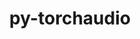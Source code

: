 ---
title: "py-torchaudio"
layout: cache
categories: [package, develop]
meta: {"versions": ["2.4.1"], "compilers": ["apple-clang@=15.0.0", "gcc@=11.4.0"], "oss": ["ubuntu22.04", "ventura"], "platforms": ["darwin", "linux"], "targets": ["aarch64", "x86_64_v3"], "stacks": ["ml-darwin-aarch64-mps", "ml-linux-x86_64-cpu", "ml-linux-x86_64-cuda", "root"], "num_specs": 39, "num_specs_by_stack": {"root": 39, "ml-darwin-aarch64-mps": 11, "ml-linux-x86_64-cpu": 14, "ml-linux-x86_64-cuda": 14}}
spec_details: [{"hash": "3p6wv2q6b4hzjfrca4sfpch5psboco2o", "compiler": "apple-clang@=15.0.0", "versions": ["2.4.1"], "os": "ventura", "platform": "darwin", "target": "aarch64", "variants": ["build_system=python_pip"], "stacks": ["root", "ml-darwin-aarch64-mps"], "size": "-", "tarball": "https://binaries.spack.io/develop/build_cache/darwin-ventura-aarch64/apple-clang-15.0.0/py-torchaudio-2.4.1/darwin-ventura-aarch64-apple-clang-15.0.0-py-torchaudio-2.4.1-3p6wv2q6b4hzjfrca4sfpch5psboco2o.spack"}, {"hash": "tldmsnj2hbvzawrk6xfowgdztk5sw4bw", "compiler": "apple-clang@=15.0.0", "versions": ["2.4.1"], "os": "ventura", "platform": "darwin", "target": "aarch64", "variants": ["build_system=python_pip"], "stacks": ["root", "ml-darwin-aarch64-mps"], "size": "-", "tarball": "https://binaries.spack.io/develop/build_cache/darwin-ventura-aarch64/apple-clang-15.0.0/py-torchaudio-2.4.1/darwin-ventura-aarch64-apple-clang-15.0.0-py-torchaudio-2.4.1-tldmsnj2hbvzawrk6xfowgdztk5sw4bw.spack"}, {"hash": "p3k5nm5ey3ptafc6psm5z7uy3lu6id7j", "compiler": "apple-clang@=15.0.0", "versions": ["2.4.1"], "os": "ventura", "platform": "darwin", "target": "aarch64", "variants": ["build_system=python_pip"], "stacks": ["root", "ml-darwin-aarch64-mps"], "size": "-", "tarball": "https://binaries.spack.io/develop/build_cache/darwin-ventura-aarch64/apple-clang-15.0.0/py-torchaudio-2.4.1/darwin-ventura-aarch64-apple-clang-15.0.0-py-torchaudio-2.4.1-p3k5nm5ey3ptafc6psm5z7uy3lu6id7j.spack"}, {"hash": "b5lfmhi6yxsg6xccgx4mycnj5i2axnd6", "compiler": "apple-clang@=15.0.0", "versions": ["2.4.1"], "os": "ventura", "platform": "darwin", "target": "aarch64", "variants": ["build_system=python_pip"], "stacks": ["root", "ml-darwin-aarch64-mps"], "size": "-", "tarball": "https://binaries.spack.io/develop/build_cache/darwin-ventura-aarch64/apple-clang-15.0.0/py-torchaudio-2.4.1/darwin-ventura-aarch64-apple-clang-15.0.0-py-torchaudio-2.4.1-b5lfmhi6yxsg6xccgx4mycnj5i2axnd6.spack"}, {"hash": "aq26ays76ywaqnh6otuqjivzssgj23rd", "compiler": "apple-clang@=15.0.0", "versions": ["2.4.1"], "os": "ventura", "platform": "darwin", "target": "aarch64", "variants": ["build_system=python_pip"], "stacks": ["root", "ml-darwin-aarch64-mps"], "size": "-", "tarball": "https://binaries.spack.io/develop/build_cache/darwin-ventura-aarch64/apple-clang-15.0.0/py-torchaudio-2.4.1/darwin-ventura-aarch64-apple-clang-15.0.0-py-torchaudio-2.4.1-aq26ays76ywaqnh6otuqjivzssgj23rd.spack"}, {"hash": "vbesb5msh534apuoe4fr3t76k4dtfouh", "compiler": "apple-clang@=15.0.0", "versions": ["2.4.1"], "os": "ventura", "platform": "darwin", "target": "aarch64", "variants": ["build_system=python_pip"], "stacks": ["root", "ml-darwin-aarch64-mps"], "size": "-", "tarball": "https://binaries.spack.io/develop/build_cache/darwin-ventura-aarch64/apple-clang-15.0.0/py-torchaudio-2.4.1/darwin-ventura-aarch64-apple-clang-15.0.0-py-torchaudio-2.4.1-vbesb5msh534apuoe4fr3t76k4dtfouh.spack"}, {"hash": "yzu5q2iaa6rmpckgwy7fss5g25qq7umj", "compiler": "apple-clang@=15.0.0", "versions": ["2.4.1"], "os": "ventura", "platform": "darwin", "target": "aarch64", "variants": ["build_system=python_pip"], "stacks": ["root", "ml-darwin-aarch64-mps"], "size": "-", "tarball": "https://binaries.spack.io/develop/build_cache/darwin-ventura-aarch64/apple-clang-15.0.0/py-torchaudio-2.4.1/darwin-ventura-aarch64-apple-clang-15.0.0-py-torchaudio-2.4.1-yzu5q2iaa6rmpckgwy7fss5g25qq7umj.spack"}, {"hash": "kaumydvmsfsgp5mi6gkh35bi6tt7ffhf", "compiler": "apple-clang@=15.0.0", "versions": ["2.4.1"], "os": "ventura", "platform": "darwin", "target": "aarch64", "variants": ["build_system=python_pip"], "stacks": ["root", "ml-darwin-aarch64-mps"], "size": "-", "tarball": "https://binaries.spack.io/develop/build_cache/darwin-ventura-aarch64/apple-clang-15.0.0/py-torchaudio-2.4.1/darwin-ventura-aarch64-apple-clang-15.0.0-py-torchaudio-2.4.1-kaumydvmsfsgp5mi6gkh35bi6tt7ffhf.spack"}, {"hash": "yxvqaszzwaqmgtwmtpe2sqq5cxdcvf3o", "compiler": "apple-clang@=15.0.0", "versions": ["2.4.1"], "os": "ventura", "platform": "darwin", "target": "aarch64", "variants": ["build_system=python_pip"], "stacks": ["root", "ml-darwin-aarch64-mps"], "size": "-", "tarball": "https://binaries.spack.io/develop/build_cache/darwin-ventura-aarch64/apple-clang-15.0.0/py-torchaudio-2.4.1/darwin-ventura-aarch64-apple-clang-15.0.0-py-torchaudio-2.4.1-yxvqaszzwaqmgtwmtpe2sqq5cxdcvf3o.spack"}, {"hash": "3aqlxtxrrc7cwu4csdjwfzm7z2h26b5t", "compiler": "apple-clang@=15.0.0", "versions": ["2.4.1"], "os": "ventura", "platform": "darwin", "target": "aarch64", "variants": ["build_system=python_pip"], "stacks": ["root", "ml-darwin-aarch64-mps"], "size": "-", "tarball": "https://binaries.spack.io/develop/build_cache/darwin-ventura-aarch64/apple-clang-15.0.0/py-torchaudio-2.4.1/darwin-ventura-aarch64-apple-clang-15.0.0-py-torchaudio-2.4.1-3aqlxtxrrc7cwu4csdjwfzm7z2h26b5t.spack"}, {"hash": "czemiioslsfr53hr47fwzcu27tcenpm4", "compiler": "apple-clang@=15.0.0", "versions": ["2.4.1"], "os": "ventura", "platform": "darwin", "target": "aarch64", "variants": ["build_system=python_pip"], "stacks": ["root", "ml-darwin-aarch64-mps"], "size": "-", "tarball": "https://binaries.spack.io/develop/build_cache/darwin-ventura-aarch64/apple-clang-15.0.0/py-torchaudio-2.4.1/darwin-ventura-aarch64-apple-clang-15.0.0-py-torchaudio-2.4.1-czemiioslsfr53hr47fwzcu27tcenpm4.spack"}, {"hash": "kbaf6xo5bxcrxbtfzycilwj4ayflcohd", "compiler": "gcc@=11.4.0", "versions": ["2.4.1"], "os": "ubuntu22.04", "platform": "linux", "target": "x86_64_v3", "variants": ["build_system=python_pip"], "stacks": ["root", "ml-linux-x86_64-cpu"], "size": "-", "tarball": "https://binaries.spack.io/develop/build_cache/linux-ubuntu22.04-x86_64_v3/gcc-11.4.0/py-torchaudio-2.4.1/linux-ubuntu22.04-x86_64_v3-gcc-11.4.0-py-torchaudio-2.4.1-kbaf6xo5bxcrxbtfzycilwj4ayflcohd.spack"}, {"hash": "37i4esiggpk2jhji6i4nrrnw767x3nwz", "compiler": "gcc@=11.4.0", "versions": ["2.4.1"], "os": "ubuntu22.04", "platform": "linux", "target": "x86_64_v3", "variants": ["build_system=python_pip"], "stacks": ["root", "ml-linux-x86_64-cpu"], "size": "-", "tarball": "https://binaries.spack.io/develop/build_cache/linux-ubuntu22.04-x86_64_v3/gcc-11.4.0/py-torchaudio-2.4.1/linux-ubuntu22.04-x86_64_v3-gcc-11.4.0-py-torchaudio-2.4.1-37i4esiggpk2jhji6i4nrrnw767x3nwz.spack"}, {"hash": "4y3hkh2q6dbeb6eansq6a3nfxndxxy7d", "compiler": "gcc@=11.4.0", "versions": ["2.4.1"], "os": "ubuntu22.04", "platform": "linux", "target": "x86_64_v3", "variants": ["build_system=python_pip"], "stacks": ["ml-linux-x86_64-cuda", "root"], "size": "-", "tarball": "https://binaries.spack.io/develop/build_cache/linux-ubuntu22.04-x86_64_v3/gcc-11.4.0/py-torchaudio-2.4.1/linux-ubuntu22.04-x86_64_v3-gcc-11.4.0-py-torchaudio-2.4.1-4y3hkh2q6dbeb6eansq6a3nfxndxxy7d.spack"}, {"hash": "47cplv7ggzmoawattb4zs57by3vuz4dn", "compiler": "gcc@=11.4.0", "versions": ["2.4.1"], "os": "ubuntu22.04", "platform": "linux", "target": "x86_64_v3", "variants": ["build_system=python_pip"], "stacks": ["root", "ml-linux-x86_64-cpu"], "size": "-", "tarball": "https://binaries.spack.io/develop/build_cache/linux-ubuntu22.04-x86_64_v3/gcc-11.4.0/py-torchaudio-2.4.1/linux-ubuntu22.04-x86_64_v3-gcc-11.4.0-py-torchaudio-2.4.1-47cplv7ggzmoawattb4zs57by3vuz4dn.spack"}, {"hash": "4ze4yadq6tzszuyaqaqe7lind6zeixpx", "compiler": "gcc@=11.4.0", "versions": ["2.4.1"], "os": "ubuntu22.04", "platform": "linux", "target": "x86_64_v3", "variants": ["build_system=python_pip"], "stacks": ["ml-linux-x86_64-cuda", "root"], "size": "-", "tarball": "https://binaries.spack.io/develop/build_cache/linux-ubuntu22.04-x86_64_v3/gcc-11.4.0/py-torchaudio-2.4.1/linux-ubuntu22.04-x86_64_v3-gcc-11.4.0-py-torchaudio-2.4.1-4ze4yadq6tzszuyaqaqe7lind6zeixpx.spack"}, {"hash": "dlrpfbqojae3ztbikpgspxwrr33wcrct", "compiler": "gcc@=11.4.0", "versions": ["2.4.1"], "os": "ubuntu22.04", "platform": "linux", "target": "x86_64_v3", "variants": ["build_system=python_pip"], "stacks": ["ml-linux-x86_64-cuda", "root"], "size": "-", "tarball": "https://binaries.spack.io/develop/build_cache/linux-ubuntu22.04-x86_64_v3/gcc-11.4.0/py-torchaudio-2.4.1/linux-ubuntu22.04-x86_64_v3-gcc-11.4.0-py-torchaudio-2.4.1-dlrpfbqojae3ztbikpgspxwrr33wcrct.spack"}, {"hash": "fa4b55xku7hlkri7rjwdw4rmvhei3wn6", "compiler": "gcc@=11.4.0", "versions": ["2.4.1"], "os": "ubuntu22.04", "platform": "linux", "target": "x86_64_v3", "variants": ["build_system=python_pip"], "stacks": ["root", "ml-linux-x86_64-cpu"], "size": "-", "tarball": "https://binaries.spack.io/develop/build_cache/linux-ubuntu22.04-x86_64_v3/gcc-11.4.0/py-torchaudio-2.4.1/linux-ubuntu22.04-x86_64_v3-gcc-11.4.0-py-torchaudio-2.4.1-fa4b55xku7hlkri7rjwdw4rmvhei3wn6.spack"}, {"hash": "ejpb72gvghbaulq5z2jtdza53q4nnrq3", "compiler": "gcc@=11.4.0", "versions": ["2.4.1"], "os": "ubuntu22.04", "platform": "linux", "target": "x86_64_v3", "variants": ["build_system=python_pip"], "stacks": ["root", "ml-linux-x86_64-cpu"], "size": "-", "tarball": "https://binaries.spack.io/develop/build_cache/linux-ubuntu22.04-x86_64_v3/gcc-11.4.0/py-torchaudio-2.4.1/linux-ubuntu22.04-x86_64_v3-gcc-11.4.0-py-torchaudio-2.4.1-ejpb72gvghbaulq5z2jtdza53q4nnrq3.spack"}, {"hash": "ett7c7xkq7opdsf2oqtog3tsk7ukk2kd", "compiler": "gcc@=11.4.0", "versions": ["2.4.1"], "os": "ubuntu22.04", "platform": "linux", "target": "x86_64_v3", "variants": ["build_system=python_pip"], "stacks": ["root", "ml-linux-x86_64-cpu"], "size": "-", "tarball": "https://binaries.spack.io/develop/build_cache/linux-ubuntu22.04-x86_64_v3/gcc-11.4.0/py-torchaudio-2.4.1/linux-ubuntu22.04-x86_64_v3-gcc-11.4.0-py-torchaudio-2.4.1-ett7c7xkq7opdsf2oqtog3tsk7ukk2kd.spack"}, {"hash": "gqd37ny6tu5nxaa3bzo7vxthc7l3x6gq", "compiler": "gcc@=11.4.0", "versions": ["2.4.1"], "os": "ubuntu22.04", "platform": "linux", "target": "x86_64_v3", "variants": ["build_system=python_pip"], "stacks": ["root", "ml-linux-x86_64-cpu"], "size": "-", "tarball": "https://binaries.spack.io/develop/build_cache/linux-ubuntu22.04-x86_64_v3/gcc-11.4.0/py-torchaudio-2.4.1/linux-ubuntu22.04-x86_64_v3-gcc-11.4.0-py-torchaudio-2.4.1-gqd37ny6tu5nxaa3bzo7vxthc7l3x6gq.spack"}, {"hash": "hc5xxi75aud7dvb4uxnajxq2p3ewobza", "compiler": "gcc@=11.4.0", "versions": ["2.4.1"], "os": "ubuntu22.04", "platform": "linux", "target": "x86_64_v3", "variants": ["build_system=python_pip"], "stacks": ["ml-linux-x86_64-cuda", "root"], "size": "-", "tarball": "https://binaries.spack.io/develop/build_cache/linux-ubuntu22.04-x86_64_v3/gcc-11.4.0/py-torchaudio-2.4.1/linux-ubuntu22.04-x86_64_v3-gcc-11.4.0-py-torchaudio-2.4.1-hc5xxi75aud7dvb4uxnajxq2p3ewobza.spack"}, {"hash": "qbcls7ebnsfajytwkliwfy5i77xtlrt6", "compiler": "gcc@=11.4.0", "versions": ["2.4.1"], "os": "ubuntu22.04", "platform": "linux", "target": "x86_64_v3", "variants": ["build_system=python_pip"], "stacks": ["root", "ml-linux-x86_64-cpu"], "size": "-", "tarball": "https://binaries.spack.io/develop/build_cache/linux-ubuntu22.04-x86_64_v3/gcc-11.4.0/py-torchaudio-2.4.1/linux-ubuntu22.04-x86_64_v3-gcc-11.4.0-py-torchaudio-2.4.1-qbcls7ebnsfajytwkliwfy5i77xtlrt6.spack"}, {"hash": "i5iaprvpbils3xvf65f26m4r4flmto4m", "compiler": "gcc@=11.4.0", "versions": ["2.4.1"], "os": "ubuntu22.04", "platform": "linux", "target": "x86_64_v3", "variants": ["build_system=python_pip"], "stacks": ["ml-linux-x86_64-cuda", "root"], "size": "-", "tarball": "https://binaries.spack.io/develop/build_cache/linux-ubuntu22.04-x86_64_v3/gcc-11.4.0/py-torchaudio-2.4.1/linux-ubuntu22.04-x86_64_v3-gcc-11.4.0-py-torchaudio-2.4.1-i5iaprvpbils3xvf65f26m4r4flmto4m.spack"}, {"hash": "egrt23ubvge36sody3ujzwmwlfgouqmt", "compiler": "gcc@=11.4.0", "versions": ["2.4.1"], "os": "ubuntu22.04", "platform": "linux", "target": "x86_64_v3", "variants": ["build_system=python_pip"], "stacks": ["ml-linux-x86_64-cuda", "root"], "size": "-", "tarball": "https://binaries.spack.io/develop/build_cache/linux-ubuntu22.04-x86_64_v3/gcc-11.4.0/py-torchaudio-2.4.1/linux-ubuntu22.04-x86_64_v3-gcc-11.4.0-py-torchaudio-2.4.1-egrt23ubvge36sody3ujzwmwlfgouqmt.spack"}, {"hash": "2lw3eteciogv653lowftll4wstpcqtdv", "compiler": "gcc@=11.4.0", "versions": ["2.4.1"], "os": "ubuntu22.04", "platform": "linux", "target": "x86_64_v3", "variants": ["build_system=python_pip"], "stacks": ["ml-linux-x86_64-cuda", "root"], "size": "-", "tarball": "https://binaries.spack.io/develop/build_cache/linux-ubuntu22.04-x86_64_v3/gcc-11.4.0/py-torchaudio-2.4.1/linux-ubuntu22.04-x86_64_v3-gcc-11.4.0-py-torchaudio-2.4.1-2lw3eteciogv653lowftll4wstpcqtdv.spack"}, {"hash": "reai345ewtgsfoil5hlv7hoypn6b55nv", "compiler": "gcc@=11.4.0", "versions": ["2.4.1"], "os": "ubuntu22.04", "platform": "linux", "target": "x86_64_v3", "variants": ["build_system=python_pip"], "stacks": ["ml-linux-x86_64-cuda", "root"], "size": "-", "tarball": "https://binaries.spack.io/develop/build_cache/linux-ubuntu22.04-x86_64_v3/gcc-11.4.0/py-torchaudio-2.4.1/linux-ubuntu22.04-x86_64_v3-gcc-11.4.0-py-torchaudio-2.4.1-reai345ewtgsfoil5hlv7hoypn6b55nv.spack"}, {"hash": "qb5wtxr7da46rg7nr3cz7nv6fb2qinbj", "compiler": "gcc@=11.4.0", "versions": ["2.4.1"], "os": "ubuntu22.04", "platform": "linux", "target": "x86_64_v3", "variants": ["build_system=python_pip"], "stacks": ["root", "ml-linux-x86_64-cpu"], "size": "-", "tarball": "https://binaries.spack.io/develop/build_cache/linux-ubuntu22.04-x86_64_v3/gcc-11.4.0/py-torchaudio-2.4.1/linux-ubuntu22.04-x86_64_v3-gcc-11.4.0-py-torchaudio-2.4.1-qb5wtxr7da46rg7nr3cz7nv6fb2qinbj.spack"}, {"hash": "hdkohh3f53n7ifw57yucxudn62nowrtr", "compiler": "gcc@=11.4.0", "versions": ["2.4.1"], "os": "ubuntu22.04", "platform": "linux", "target": "x86_64_v3", "variants": ["build_system=python_pip"], "stacks": ["root", "ml-linux-x86_64-cpu"], "size": "-", "tarball": "https://binaries.spack.io/develop/build_cache/linux-ubuntu22.04-x86_64_v3/gcc-11.4.0/py-torchaudio-2.4.1/linux-ubuntu22.04-x86_64_v3-gcc-11.4.0-py-torchaudio-2.4.1-hdkohh3f53n7ifw57yucxudn62nowrtr.spack"}, {"hash": "t6jcdoifxrp6foctcob7y4aw7nalqdp4", "compiler": "gcc@=11.4.0", "versions": ["2.4.1"], "os": "ubuntu22.04", "platform": "linux", "target": "x86_64_v3", "variants": ["build_system=python_pip"], "stacks": ["root", "ml-linux-x86_64-cpu"], "size": "-", "tarball": "https://binaries.spack.io/develop/build_cache/linux-ubuntu22.04-x86_64_v3/gcc-11.4.0/py-torchaudio-2.4.1/linux-ubuntu22.04-x86_64_v3-gcc-11.4.0-py-torchaudio-2.4.1-t6jcdoifxrp6foctcob7y4aw7nalqdp4.spack"}, {"hash": "z6zyiuwmmhtbydznvxh7xissurcdrtze", "compiler": "gcc@=11.4.0", "versions": ["2.4.1"], "os": "ubuntu22.04", "platform": "linux", "target": "x86_64_v3", "variants": ["build_system=python_pip"], "stacks": ["ml-linux-x86_64-cuda", "root"], "size": "-", "tarball": "https://binaries.spack.io/develop/build_cache/linux-ubuntu22.04-x86_64_v3/gcc-11.4.0/py-torchaudio-2.4.1/linux-ubuntu22.04-x86_64_v3-gcc-11.4.0-py-torchaudio-2.4.1-z6zyiuwmmhtbydznvxh7xissurcdrtze.spack"}, {"hash": "kfh3hbqw5342i5se6c33ddkfyo2diqzv", "compiler": "gcc@=11.4.0", "versions": ["2.4.1"], "os": "ubuntu22.04", "platform": "linux", "target": "x86_64_v3", "variants": ["build_system=python_pip"], "stacks": ["ml-linux-x86_64-cuda", "root"], "size": "-", "tarball": "https://binaries.spack.io/develop/build_cache/linux-ubuntu22.04-x86_64_v3/gcc-11.4.0/py-torchaudio-2.4.1/linux-ubuntu22.04-x86_64_v3-gcc-11.4.0-py-torchaudio-2.4.1-kfh3hbqw5342i5se6c33ddkfyo2diqzv.spack"}, {"hash": "islaey5lsr2vfd6sqogj3u3qgqf44atg", "compiler": "gcc@=11.4.0", "versions": ["2.4.1"], "os": "ubuntu22.04", "platform": "linux", "target": "x86_64_v3", "variants": ["build_system=python_pip"], "stacks": ["root", "ml-linux-x86_64-cpu"], "size": "-", "tarball": "https://binaries.spack.io/develop/build_cache/linux-ubuntu22.04-x86_64_v3/gcc-11.4.0/py-torchaudio-2.4.1/linux-ubuntu22.04-x86_64_v3-gcc-11.4.0-py-torchaudio-2.4.1-islaey5lsr2vfd6sqogj3u3qgqf44atg.spack"}, {"hash": "xtswobm5qk6xk3cvbpfo6sq2hmdy6mr5", "compiler": "gcc@=11.4.0", "versions": ["2.4.1"], "os": "ubuntu22.04", "platform": "linux", "target": "x86_64_v3", "variants": ["build_system=python_pip"], "stacks": ["root", "ml-linux-x86_64-cpu"], "size": "-", "tarball": "https://binaries.spack.io/develop/build_cache/linux-ubuntu22.04-x86_64_v3/gcc-11.4.0/py-torchaudio-2.4.1/linux-ubuntu22.04-x86_64_v3-gcc-11.4.0-py-torchaudio-2.4.1-xtswobm5qk6xk3cvbpfo6sq2hmdy6mr5.spack"}, {"hash": "s4t57cc2xqvr2tkmx7xgdp3wt7kjvy5a", "compiler": "gcc@=11.4.0", "versions": ["2.4.1"], "os": "ubuntu22.04", "platform": "linux", "target": "x86_64_v3", "variants": ["build_system=python_pip"], "stacks": ["ml-linux-x86_64-cuda", "root"], "size": "-", "tarball": "https://binaries.spack.io/develop/build_cache/linux-ubuntu22.04-x86_64_v3/gcc-11.4.0/py-torchaudio-2.4.1/linux-ubuntu22.04-x86_64_v3-gcc-11.4.0-py-torchaudio-2.4.1-s4t57cc2xqvr2tkmx7xgdp3wt7kjvy5a.spack"}, {"hash": "ztskgww7nbcwyur6snk6howjy3w4knqz", "compiler": "gcc@=11.4.0", "versions": ["2.4.1"], "os": "ubuntu22.04", "platform": "linux", "target": "x86_64_v3", "variants": ["build_system=python_pip"], "stacks": ["ml-linux-x86_64-cuda", "root"], "size": "-", "tarball": "https://binaries.spack.io/develop/build_cache/linux-ubuntu22.04-x86_64_v3/gcc-11.4.0/py-torchaudio-2.4.1/linux-ubuntu22.04-x86_64_v3-gcc-11.4.0-py-torchaudio-2.4.1-ztskgww7nbcwyur6snk6howjy3w4knqz.spack"}, {"hash": "ubv2i2valvfxs46wxasspjiv5vc4s7w7", "compiler": "gcc@=11.4.0", "versions": ["2.4.1"], "os": "ubuntu22.04", "platform": "linux", "target": "x86_64_v3", "variants": ["build_system=python_pip"], "stacks": ["root", "ml-linux-x86_64-cpu"], "size": "-", "tarball": "https://binaries.spack.io/develop/build_cache/linux-ubuntu22.04-x86_64_v3/gcc-11.4.0/py-torchaudio-2.4.1/linux-ubuntu22.04-x86_64_v3-gcc-11.4.0-py-torchaudio-2.4.1-ubv2i2valvfxs46wxasspjiv5vc4s7w7.spack"}, {"hash": "zvic53cbuxoiyimhnthrgjesw5ntasaq", "compiler": "gcc@=11.4.0", "versions": ["2.4.1"], "os": "ubuntu22.04", "platform": "linux", "target": "x86_64_v3", "variants": ["build_system=python_pip"], "stacks": ["ml-linux-x86_64-cuda", "root"], "size": "-", "tarball": "https://binaries.spack.io/develop/build_cache/linux-ubuntu22.04-x86_64_v3/gcc-11.4.0/py-torchaudio-2.4.1/linux-ubuntu22.04-x86_64_v3-gcc-11.4.0-py-torchaudio-2.4.1-zvic53cbuxoiyimhnthrgjesw5ntasaq.spack"}, {"hash": "xpg6yrpyverfdo6bunurn7fhahwvpksk", "compiler": "gcc@=11.4.0", "versions": ["2.4.1"], "os": "ubuntu22.04", "platform": "linux", "target": "x86_64_v3", "variants": ["build_system=python_pip"], "stacks": ["ml-linux-x86_64-cuda", "root"], "size": "-", "tarball": "https://binaries.spack.io/develop/build_cache/linux-ubuntu22.04-x86_64_v3/gcc-11.4.0/py-torchaudio-2.4.1/linux-ubuntu22.04-x86_64_v3-gcc-11.4.0-py-torchaudio-2.4.1-xpg6yrpyverfdo6bunurn7fhahwvpksk.spack"}]
---